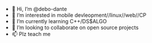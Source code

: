 - 👋 Hi, I’m @debo-dante
- 👀 I’m interested in mobile devleopment//linux//web//CP
- 🌱 I’m currently learning C++/DS$ALGO
- 💞️ I’m looking to collaborate on open source projects
- 📫 Plz teach me

<!---
debo-dante/debo-dante is a ✨ special ✨ repository because its `README.md` (this file) appears on your GitHub profile.
You can click the Preview link to take a look at your changes.
--->
